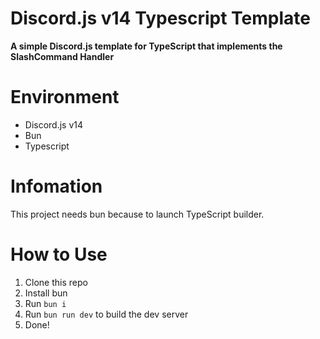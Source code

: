 # Discord.js v14 Typescript Template
**A simple Discord.js template for TypeScript that implements the SlashCommand Handler**

# Environment
- Discord.js v14
- Bun
- Typescript

# Infomation
This project needs bun because to launch TypeScript builder.

# How to Use
1. Clone this repo
2. Install bun
3. Run `bun i`
4. Run `bun run dev` to build the dev server
5. Done!